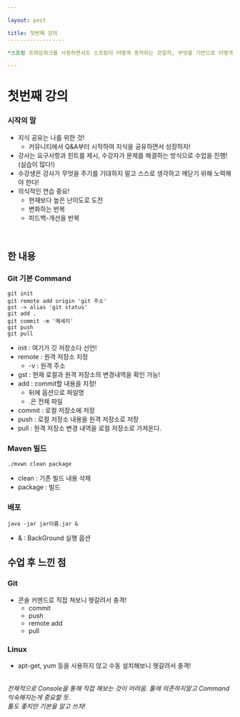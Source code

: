 ```yaml
---

layout: post

title: 첫번째 강의
------------------

*스프링 프레임워크를 사용하면서도 스프링이 어떻게 동작하는 것일까, 무엇을 기반으로 어떻게 동작하는가? 하는 생각을 많이하였다. 그래서 큰맘 먹고 선배 개발자가 적극 추천한 박재성 교수님의 자바 웹 프로그래밍 2기를 거금을 투자하여 수강하기로 하였다.<br>거금이 들어간 만큼 열심히, 성실히 배워서 목적을 이루고 수업을 마쳤으면 좋겠다.*

---
```


첫번째 강의
===========

### 시작의 말

-	지식 공유는 나를 위한 것!
	-	커뮤니티에서 Q&A부터 시작하여 지식을 공유하면서 성장하자!
-	강사는 요구사항과 힌트를 제시, 수강자가 문제를 해결하는 방식으로 수업을 진행!(실습이 많다!)
-	수강생은 강사가 무엇을 주기를 기대하지 말고 스스로 생각하고 깨닫기 위해 노력해야 한다!
-	의식적인 연습 중요!
	-	현재보다 높은 난이도로 도전
	-	변화하는 반복
	-	피드백-개선을 반복

<br>

한 내용
-------

### Git 기본 Command

```
git init
git remote add origin 'git 주소'
gst -> alias 'git status'
git add .
git commit -m '메세지'
git push
git pull
```

-	init : 여기가 깃 저장소다 선언!
-	remote : 원격 저장소 지정
	-	-v : 원격 주소
-	gst : 현재 로컬과 원격 저장소의 변경내역을 확인 가능!
-	add : commit할 내용을 지정!
	-	뒤에 옵션으로 파일명
	-	.은 전체 파일
-	commit : 로컬 저장소에 저장
-	push : 로컬 저장소 내용을 원격 저장소로 저장
-	pull : 원격 저장소 변경 내역을 로컬 저장소로 가져온다.

### Maven 빌드

```
./mvwn clean package
```

-	clean : 기존 빌드 내용 삭제
-	package : 빌드

### 배포

```
java -jar jar이름.jar &
```

-	& : BackGround 실행 옵션

수업 후 느낀 점
---------------

### Git

-	콘솔 커멘드로 직접 쳐보니 헷갈려서 충격!
	-	commit
	-	push
	-	remote add
	-	pull

### Linux

-	apt-get, yum 등을 사용하지 않고 수동 설치해보니 헷갈려서 충격!

<br>*전체적으로 Console을 통해 직접 해보는 것이 어려움. 툴에 의존하지말고 Command 익숙해지는게 중요할 듯.<br>툴도 좋지만 기본을 알고 쓰자!*
